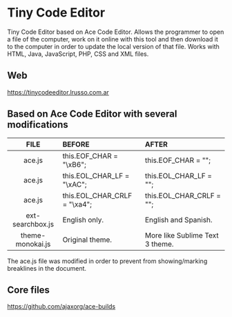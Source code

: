# Tiny Code Editor

Tiny Code Editor based on Ace Code Editor. Allows the programmer to open a file of the computer, work on it online with this tool and then download it to the computer in order to update the local version of that file. Works with HTML, Java, JavaScript, PHP, CSS and XML files.

## Web

https://tinycodeeditor.lrusso.com.ar

## Based on Ace Code Editor with several modifications

| FILE | BEFORE | AFTER |
| :------------: | :------------ | :------------ |
| ace.js | this.EOF_CHAR = "\xB6"; | this.EOF_CHAR = ""; |
| ace.js | this.EOL_CHAR_LF = "\xAC"; | this.EOL_CHAR_LF = ""; |
| ace.js | this.EOL_CHAR_CRLF = "\xa4"; | this.EOL_CHAR_CRLF = ""; |
| ext-searchbox.js | English only. | English and Spanish. |
| theme-monokai.js | Original theme. | More like Sublime Text 3 theme. |

The ace.js file was modified in order to prevent from showing/marking breaklines in the document.

## Core files
https://github.com/ajaxorg/ace-builds
